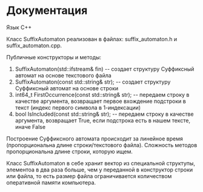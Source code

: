 # Документация

Язык С++

Класс SuffixAutomaton реализован в файлах: suffix_automaton.h и suffix_automaton.cpp.

Публичные конструкторы и методы:

1) SuffixAutomaton(std::ifstream& fin) -- создает структуру Суффиксный автомат на основе текстового файла
2) SuffixAutomaton(const std::string& str); -- создает структуру Суффиксный автомат на основе строки
3) int64_t FirstOccurrence(const std::string& str); -- передаем строку в качестве аргумента, возвращает первое вхождение подстроки в текст (индекс первого символа в 1-индексации)
4) bool IsIncluded(const std::string& str); -- передаем строку в качестве аргумента, возвращает True, если подстрока есть в нашем тексте, иначе False


Построение Суффиксного автомата происходит за линейное время (пропорциональна длине строки/текстового файла). Сложность методов пропорциональна длине строки, которую ищем.

Класс SuffixAutomaton в себе хранит вектор из специальной структупы, элементоа в два раза больше, чем у переданной в конструктор строки или файла, то есть размер файла ограничивается количеством оперативной памяти компьютера.

